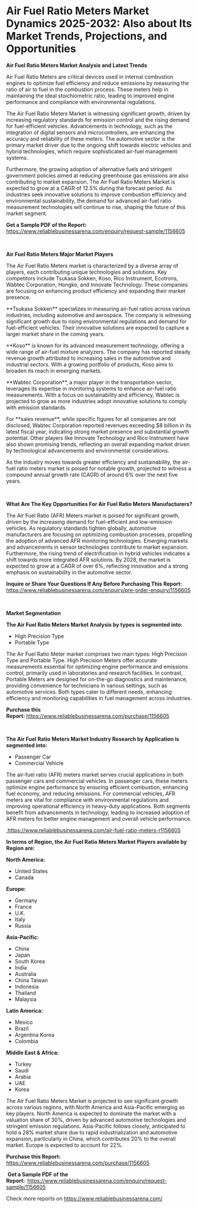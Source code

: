 <p><h1>Air Fuel Ratio Meters Market Dynamics 2025-2032: Also about Its Market Trends, Projections, and Opportunities</h1></p><p><strong>Air Fuel Ratio Meters Market Analysis and Latest Trends</strong></p>
<p><p>Air Fuel Ratio Meters are critical devices used in internal combustion engines to optimize fuel efficiency and reduce emissions by measuring the ratio of air to fuel in the combustion process. These meters help in maintaining the ideal stoichiometric ratio, leading to improved engine performance and compliance with environmental regulations.</p><p>The Air Fuel Ratio Meters Market is witnessing significant growth, driven by increasing regulatory standards for emission control and the rising demand for fuel-efficient vehicles. Advancements in technology, such as the integration of digital sensors and microcontrollers, are enhancing the accuracy and reliability of these meters. The automotive sector is the primary market driver due to the ongoing shift towards electric vehicles and hybrid technologies, which require sophisticated air-fuel management systems.</p><p>Furthermore, the growing adoption of alternative fuels and stringent government policies aimed at reducing greenhouse gas emissions are also contributing to market expansion. The Air Fuel Ratio Meters Market is expected to grow at a CAGR of 12.5% during the forecast period. As industries seek innovative solutions to improve combustion efficiency and environmental sustainability, the demand for advanced air-fuel ratio measurement technologies will continue to rise, shaping the future of this market segment.</p></p>
<p><strong>Get a Sample PDF of the Report:&nbsp;</strong> <a href="https://www.reliablebusinessarena.com/enquiry/request-sample/1156605?utm_campaign=2733&utm_medium=2&utm_source=Github&utm_content=ia&utm_term=30032025&utm_id=air-fuel-ratio-meters">https://www.reliablebusinessarena.com/enquiry/request-sample/1156605</a></p>
<p>&nbsp;</p>
<p><strong>Air Fuel Ratio Meters Major Market Players</strong></p>
<p><p>The Air Fuel Ratio Meters market is characterized by a diverse array of players, each contributing unique technologies and solutions. Key competitors include Tsukasa Sokken, Koso, Rico Instrument, Ecotrons, Wabtec Corporation, Hongke, and Innovate Technology. These companies are focusing on enhancing product efficiency and expanding their market presence.</p><p>**Tsukasa Sokken** specializes in measuring air-fuel ratios across various industries, including automotive and aerospace. The company is witnessing significant growth due to rising environmental regulations and demand for fuel-efficient vehicles. Their innovative solutions are expected to capture a larger market share in the coming years.</p><p>**Koso** is known for its advanced measurement technology, offering a wide range of air-fuel mixture analyzers. The company has reported steady revenue growth attributed to increasing sales in the automotive and industrial sectors. With a growing portfolio of products, Koso aims to broaden its reach in emerging markets.</p><p>**Wabtec Corporation**, a major player in the transportation sector, leverages its expertise in monitoring systems to enhance air-fuel ratio measurements. With a focus on sustainability and efficiency, Wabtec is projected to grow as more industries adopt innovative solutions to comply with emission standards.</p><p>For **sales revenue**, while specific figures for all companies are not disclosed, Wabtec Corporation reported revenues exceeding $8 billion in its latest fiscal year, indicating strong market presence and substantial growth potential. Other players like Innovate Technology and Rico Instrument have also shown promising trends, reflecting an overall expanding market driven by technological advancements and environmental considerations.</p><p>As the industry moves towards greater efficiency and sustainability, the air-fuel ratio meters market is poised for notable growth, projected to witness a compound annual growth rate (CAGR) of around 6% over the next five years.</p></p>
<p>&nbsp;</p>
<p><strong>What Are The Key Opportunities For Air Fuel Ratio Meters Manufacturers?</strong></p>
<p><p>The Air Fuel Ratio (AFR) Meters market is poised for significant growth, driven by the increasing demand for fuel-efficient and low-emission vehicles. As regulatory standards tighten globally, automotive manufacturers are focusing on optimizing combustion processes, propelling the adoption of advanced AFR monitoring technologies. Emerging markets and advancements in sensor technologies contribute to market expansion. Furthermore, the rising trend of electrification in hybrid vehicles indicates a shift towards more integrated AFR solutions. By 2028, the market is expected to grow at a CAGR of over 6%, reflecting innovation and a strong emphasis on sustainability in the automotive sector.</p></p>
<p><strong>Inquire or Share Your Questions If Any Before Purchasing This Report:</strong> <a href="https://www.reliablebusinessarena.com/enquiry/pre-order-enquiry/1156605?utm_campaign=2733&utm_medium=2&utm_source=Github&utm_content=ia&utm_term=30032025&utm_id=air-fuel-ratio-meters">https://www.reliablebusinessarena.com/enquiry/pre-order-enquiry/1156605</a></p>
<p>&nbsp;</p>
<p><strong>Market Segmentation</strong></p>
<p><strong>The Air Fuel Ratio Meters Market Analysis by types is segmented into:</strong></p>
<p><ul><li>High Precision Type</li><li>Portable Type</li></ul></p>
<p><p>The Air Fuel Ratio Meter market comprises two main types: High Precision Type and Portable Type. High Precision Meters offer accurate measurements essential for optimizing engine performance and emissions control, primarily used in laboratories and research facilities. In contrast, Portable Meters are designed for on-the-go diagnostics and maintenance, providing convenience for technicians in various settings, such as automotive services. Both types cater to different needs, enhancing efficiency and monitoring capabilities in fuel management across industries.</p></p>
<p><strong>Purchase this Report:&nbsp;</strong><a href="https://www.reliablebusinessarena.com/purchase/1156605?utm_campaign=2733&utm_medium=2&utm_source=Github&utm_content=ia&utm_term=30032025&utm_id=air-fuel-ratio-meters">https://www.reliablebusinessarena.com/purchase/1156605</a></p>
<p>&nbsp;</p>
<p><strong>The Air Fuel Ratio Meters Market Industry Research by Application is segmented into:</strong></p>
<p><ul><li>Passenger Car</li><li>Commercial Vehicle</li></ul></p>
<p><p>The air-fuel ratio (AFR) meters market serves crucial applications in both passenger cars and commercial vehicles. In passenger cars, these meters optimize engine performance by ensuring efficient combustion, enhancing fuel economy, and reducing emissions. For commercial vehicles, AFR meters are vital for compliance with environmental regulations and improving operational efficiency in heavy-duty applications. Both segments benefit from advancements in technology, leading to increased adoption of AFR meters for better engine management and overall vehicle performance.</p></p>
<p><a href="https://www.reliablebusinessarena.com/air-fuel-ratio-meters-r1156605?utm_campaign=2733&utm_medium=2&utm_source=Github&utm_content=ia&utm_term=30032025&utm_id=air-fuel-ratio-meters">&nbsp;https://www.reliablebusinessarena.com/air-fuel-ratio-meters-r1156605</a></p>
<p><strong>In terms of Region, the Air Fuel Ratio Meters Market Players available by Region are:</strong></p>
<p>
    <p> <strong> North America: </strong>
        <ul>
            <li>United States</li>
            <li>Canada</li>
        </ul>
        </p> 
    <p> <strong> Europe: </strong>
        <ul>
            <li>Germany</li>
            <li>France</li>
            <li>U.K.</li>
            <li>Italy</li>
            <li>Russia</li>
        </ul>
        </p> 
    <p> <strong> Asia-Pacific: </strong>
        <ul>
            <li>China</li>
            <li>Japan</li>
            <li>South Korea</li>
            <li>India</li>
            <li>Australia</li>
            <li>China Taiwan</li>
            <li>Indonesia</li>
            <li>Thailand</li>
            <li>Malaysia</li>
        </ul>
        </p> 
    <p> <strong> Latin America: </strong>
        <ul>
            <li>Mexico</li>
            <li>Brazil</li>
            <li>Argentina Korea</li>
            <li>Colombia</li>
        </ul>
        </p> 
    <p> <strong> Middle East & Africa: </strong>
        <ul>
            <li>Turkey</li>
            <li>Saudi</li>
            <li>Arabia</li>
            <li>UAE</li>
            <li>Korea</li>
        </ul>
    </p>
    </p>
<p><p>The Air Fuel Ratio Meters Market is projected to see significant growth across various regions, with North America and Asia-Pacific emerging as key players. North America is expected to dominate the market with a valuation share of 30%, driven by advanced automotive technologies and stringent emission regulations. Asia-Pacific follows closely, anticipated to hold a 28% market share due to rapid industrialization and automotive expansion, particularly in China, which contributes 20% to the overall market. Europe is expected to account for 22%.</p></p>
<p><strong>Purchase this Report: </strong><a href="https://www.reliablebusinessarena.com/purchase/1156605?utm_campaign=2733&utm_medium=2&utm_source=Github&utm_content=ia&utm_term=30032025&utm_id=air-fuel-ratio-meters">https://www.reliablebusinessarena.com/purchase/1156605</a></p>
<p>&nbsp;<strong>Get a Sample PDF of the Report:&nbsp;&nbsp;</strong><a href="https://www.reliablebusinessarena.com/enquiry/request-sample/1156605?utm_campaign=2733&utm_medium=2&utm_source=Github&utm_content=ia&utm_term=30032025&utm_id=air-fuel-ratio-meters">https://www.reliablebusinessarena.com/enquiry/request-sample/1156605</a></p>
<p><strong></strong></p>
<p>Check more reports on <a href="https://www.reliablebusinessarena.com/?utm_campaign=2733&utm_medium=2&utm_source=Github&utm_content=ia&utm_term=30032025&utm_id=air-fuel-ratio-meters">https://www.reliablebusinessarena.com/</a></p>